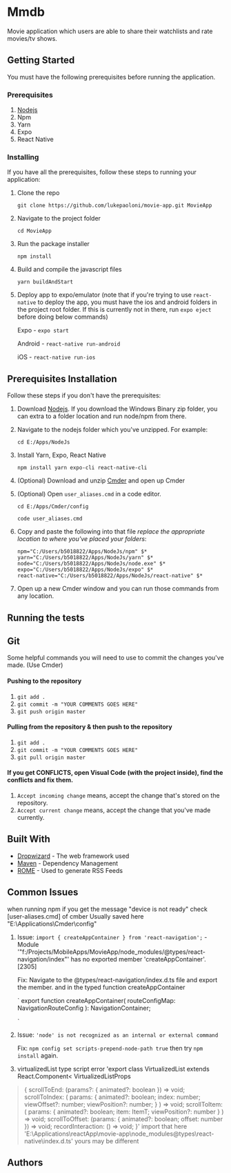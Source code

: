# Mmdb

Movie application which users are able to share their watchlists and rate movies/tv shows.

## Getting Started

You must have the following prerequisites before running the application.

### Prerequisites

1. [Nodejs](https://nodejs.org/en/download/)
2. Npm
3. Yarn
4. Expo
5. React Native

### Installing

If you have all the prerequisites, follow these steps to running your application:

1. Clone the repo 

    ```git clone https://github.com/lukepaoloni/movie-app.git MovieApp```

2. Navigate to the project folder 

    ```cd MovieApp```

3. Run the package installer

    ```npm install```

4. Build and compile the javascript files

    ```yarn buildAndStart```

5. Deploy app to expo/emulator (note that if you're trying to use `react-native` to deploy the app, you must have the ios and android folders in the project root folder. If this is currently not in there, run `expo eject` before doing below commands)

    Expo - ```expo start```

    Android - ```react-native run-android```

    iOS - ```react-native run-ios```


## Prerequisites Installation

Follow these steps if you don't have the prerequisites:

1. Download [Nodejs](https://nodejs.org/en/download/). If you download the Windows Binary zip folder, you can extra to a folder location and run node/npm from there. 

2. Navigate to the nodejs folder which you've unzipped. For example:

    ```cd E:/Apps/NodeJs```

3. Install Yarn, Expo, React Native

    ```npm install yarn expo-cli react-native-cli```

4. (Optional) Download and unzip [Cmder](http://cmder.net/) and open up Cmder

6. (Optional) Open `user_aliases.cmd` in a code editor.

    ```cd E:/Apps/Cmder/config```

    ```code user_aliases.cmd```

7. Copy and paste the following into that file *replace the appropriate location to where you've placed your folders*:

    ```
    npm="C:/Users/b5018822/Apps/NodeJs/npm" $*
    yarn="C:/Users/b5018822/Apps/NodeJs/yarn" $*
    node="C:/Users/b5018822/Apps/NodeJs/node.exe" $*
    expo="C:/Users/b5018822/Apps/NodeJs/expo" $*
    react-native="C:/Users/b5018822/Apps/NodeJs/react-native" $*
    ```

8. Open up a new Cmder window and you can run those commands from any location.


## Running the tests


## Git

Some helpful commands you will need to use to commit the changes you've made. (Use Cmder)

#### Pushing to the repository

1. ```git add .```
2. ```git commit -m "YOUR COMMENTS GOES HERE"```
3. ```git push origin master```

#### Pulling from the repository & then push to the repository

1. ```git add .```
2. ```git commit -m "YOUR COMMENTS GOES HERE"```
3. ```git pull origin master```

#### If you get CONFLICTS, open Visual Code (with the project inside), find the conflicts and fix them.

1. `Accept incoming change` means, accept the change that's stored on the repository.
2. `Accept current change` means, accept the change that you've made currently.


## Built With

* [Dropwizard](http://www.dropwizard.io/1.0.2/docs/) - The web framework used
* [Maven](https://maven.apache.org/) - Dependency Management
* [ROME](https://rometools.github.io/rome/) - Used to generate RSS Feeds

## Common Issues
when running npm if you get the message "device is not ready"
check [user-aliases.cmd] of cmber
Usually saved here "E:\Applications\Cmder\config"

1. Issue: `import { createAppContainer } from 'react-navigation';` - Module '"f:/Projects/MobileApps/MovieApp/node_modules/@types/react-navigation/index"' has no exported member 'createAppContainer'. [2305]
    
    Fix: Navigate to the @types/react-navigation/index.d.ts file and export the member. and in the typed function createAppContainer
    
    `
        export function createAppContainer(
            routeConfigMap: NavigationRouteConfig
        ): NavigationContainer;
    
    `

2. Issue: `'node' is not recognized as an internal or external command`

    Fix: `npm config set scripts-prepend-node-path true` then try `npm install` again.

3. virtualizedList type script error 'export class VirtualizedList<ItemT> extends React.Component<
  VirtualizedListProps<ItemT>
> {
  scrollToEnd: (params?: { animated?: boolean }) => void;
  scrollToIndex: (
    params: {
      animated?: boolean;
      index: number;
      viewOffset?: number;
      viewPosition?: number;
    }
  ) => void;
  scrollToItem: (
    params: { animated?: boolean; item: ItemT; viewPosition?: number }
  ) => void;
  scrollToOffset: (params: { animated?: boolean; offset: number }) => void;
  recordInteraction: () => void;
}'
    import that here 'E:\Applications\reactApp\movie-app\node_modules\@types\react-native\index.d.ts' yours may be different
## Authors
